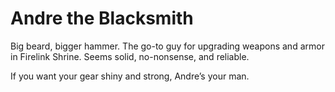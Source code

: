 # Andre the Blacksmith

Big beard, bigger hammer. The go-to guy for upgrading weapons and armor in Firelink Shrine. Seems solid, no-nonsense, and reliable.

If you want your gear shiny and strong, Andre’s your man.
